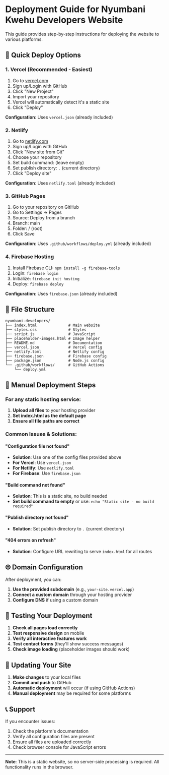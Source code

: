 # Deployment Guide for Nyumbani Kwehu Developers Website

This guide provides step-by-step instructions for deploying the website to various platforms.

## 🚀 Quick Deploy Options

### 1. Vercel (Recommended - Easiest)
1. Go to [vercel.com](https://vercel.com)
2. Sign up/Login with GitHub
3. Click "New Project"
4. Import your repository
5. Vercel will automatically detect it's a static site
6. Click "Deploy"

**Configuration**: Uses `vercel.json` (already included)

### 2. Netlify
1. Go to [netlify.com](https://netlify.com)
2. Sign up/Login with GitHub
3. Click "New site from Git"
4. Choose your repository
5. Set build command: (leave empty)
6. Set publish directory: `.` (current directory)
7. Click "Deploy site"

**Configuration**: Uses `netlify.toml` (already included)

### 3. GitHub Pages
1. Go to your repository on GitHub
2. Go to Settings → Pages
3. Source: Deploy from a branch
4. Branch: main
5. Folder: / (root)
6. Click Save

**Configuration**: Uses `.github/workflows/deploy.yml` (already included)

### 4. Firebase Hosting
1. Install Firebase CLI: `npm install -g firebase-tools`
2. Login: `firebase login`
3. Initialize: `firebase init hosting`
4. Deploy: `firebase deploy`

**Configuration**: Uses `firebase.json` (already included)

## 📁 File Structure
```
nyumbani-developers/
├── index.html              # Main website
├── styles.css              # Styles
├── script.js               # JavaScript
├── placeholder-images.html # Image helper
├── README.md               # Documentation
├── vercel.json             # Vercel config
├── netlify.toml            # Netlify config
├── firebase.json           # Firebase config
├── package.json            # Node.js config
└── .github/workflows/      # GitHub Actions
    └── deploy.yml
```

## 🔧 Manual Deployment Steps

### For any static hosting service:

1. **Upload all files** to your hosting provider
2. **Set index.html as the default page**
3. **Ensure all file paths are correct**

### Common Issues & Solutions:

#### "Configuration file not found"
- **Solution**: Use one of the config files provided above
- **For Vercel**: Use `vercel.json`
- **For Netlify**: Use `netlify.toml`
- **For Firebase**: Use `firebase.json`

#### "Build command not found"
- **Solution**: This is a static site, no build needed
- **Set build command to empty** or use: `echo "Static site - no build required"`

#### "Publish directory not found"
- **Solution**: Set publish directory to `.` (current directory)

#### "404 errors on refresh"
- **Solution**: Configure URL rewriting to serve `index.html` for all routes

## 🌐 Domain Configuration

After deployment, you can:
1. **Use the provided subdomain** (e.g., `your-site.vercel.app`)
2. **Connect a custom domain** through your hosting provider
3. **Configure DNS** if using a custom domain

## 📱 Testing Your Deployment

1. **Check all pages load correctly**
2. **Test responsive design** on mobile
3. **Verify all interactive features work**
4. **Test contact forms** (they'll show success messages)
5. **Check image loading** (placeholder images should work)

## 🔄 Updating Your Site

1. **Make changes** to your local files
2. **Commit and push** to GitHub
3. **Automatic deployment** will occur (if using GitHub Actions)
4. **Manual deployment** may be required for some platforms

## 📞 Support

If you encounter issues:
1. Check the platform's documentation
2. Verify all configuration files are present
3. Ensure all files are uploaded correctly
4. Check browser console for JavaScript errors

---

**Note**: This is a static website, so no server-side processing is required. All functionality runs in the browser.
